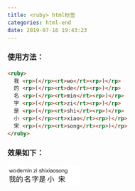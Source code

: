 ```yaml
---
title: <ruby> html标签
categories: html-end
date: 2019-07-16 19:43:23
---
```

### 使用方法：   

```html
<ruby>
  我 <rp>(</rp><rt>wo</rt><rp>)</rp>
  的 <rp>(</rp><rt>de</rt><rp>)</rp>
  名 <rp>(</rp><rt>min</rt><rp>)</rp>
  字 <rp>(</rp><rt>zi</rt><rp>)</rp>
  是 <rp>(</rp><rt>shi</rt><rp>)</rp>
  小 <rp>(</rp><rt>xiao</rt><rp>)</rp>
  宋 <rp>(</rp><rt>song</rt><rp>)</rp>
</ruby>
```
### 效果如下： 

![blockchain](https://raw.githubusercontent.com/xiaosongread/github-xiaosongread-hexo/master/img-folder/12-1.png)
